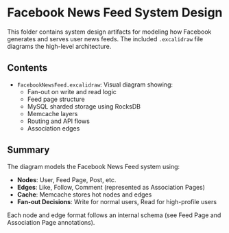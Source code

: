 # Facebook News Feed System Design

This folder contains system design artifacts for modeling how Facebook generates and serves user news feeds. The included `.excalidraw` file diagrams the high-level architecture.

## Contents

- `FacebookNewsFeed.excalidraw`: Visual diagram showing:
    - Fan-out on write and read logic
    - Feed page structure
    - MySQL sharded storage using RocksDB
    - Memcache layers
    - Routing and API flows
    - Association edges

## Summary

The diagram models the Facebook News Feed system using:
- **Nodes**: User, Feed Page, Post, etc.
- **Edges**: Like, Follow, Comment (represented as Association Pages)
- **Cache**: Memcache stores hot nodes and edges
- **Fan-out Decisions**: Write for normal users, Read for high-profile users

Each node and edge format follows an internal schema (see Feed Page and Association Page annotations).